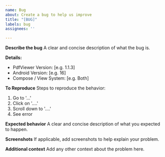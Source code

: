 ```yaml
---
name: Bug
about: Create a bug to help us improve
title: "[BUG]"
labels: bug
assignees: ''

---
```


**Describe the bug**
A clear and concise description of what the bug is.

**Details:**
 - PdfViewer Version: [e.g. 1.1.3]
 - Android Version: [e.g. 16]
 - Compose / View System: [e.g. Both]

**To Reproduce**
Steps to reproduce the behavior:
1. Go to '...'
2. Click on '....'
3. Scroll down to '....'
4. See error

**Expected behavior**
A clear and concise description of what you expected to happen.

**Screenshots**
If applicable, add screenshots to help explain your problem.

**Additional context**
Add any other context about the problem here.
